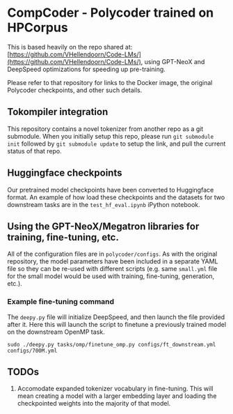 # CompCoder - Polycoder trained on HPCorpus

This is based heavily on the repo shared at: [https://github.com/VHellendoorn/Code-LMs/](https://github.com/VHellendoorn/Code-LMs/), using GPT-NeoX and DeepSpeed optimizations for speeding up pre-training.

Please refer to that repository for links to the Docker image, the original Polycoder checkpoints, and other such details.

## Tokompiler integration
This repository contains a novel tokenizer from another repo as a git submodule. When you initially setup this repo, please run `git submodule init` followed by `git submodule update` to setup the link, and pull the current status of that repo.

## Huggingface checkpoints
Our pretrained model checkpoints have been converted to Huggingface format.
An example of how load these checkpoints and the datasets for two downstream tasks are in the `test_hf_eval.ipynb` iPython notebook.

## Using the GPT-NeoX/Megatron libraries for training, fine-tuning, etc.
All of the configuration files are in `polycoder/configs`. As with the original repository, the model parameters have been included in a separate YAML file so they can be re-used with different scripts (e.g. same `small.yml` file for the small model would be used with training, fine-tuning, generation, etc.).

### Example fine-tuning command
The `deepy.py` file will initialize DeepSpeed, and then launch the file provided after it. Here this will launch the script to finetune a previously trained model on the downstream OpenMP task.

`sudo ./deepy.py tasks/omp/finetune_omp.py configs/ft_downstream.yml configs/700M.yml`

## TODOs
1. Accomodate expanded tokenizer vocabulary in fine-tuning. This will mean creating a model with a larger embedding layer and loading the checkpointed weights into the majority of that model.
